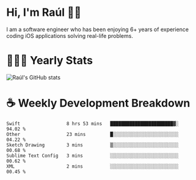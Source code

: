 # Hi, I'm Raúl 👋🏻

I am a software engineer who has been enjoying 6+ years of experience coding iOS applications solving real-life problems.

# 👨🏻‍💻 Yearly Stats
![Raúl's GitHub stats](https://github-readme-stats.vercel.app/api?username=rpairo&show_icons=true&count_private=true&hide=stars&v=5)

# ☕️ Weekly Development Breakdown
<!-- ![Raúl's wakatime stats](https://github-readme-stats.vercel.app/api/wakatime?username=rpairo&layout=compact&v=2) -->

<!--START_SECTION:waka-->
```text
Swift                 8 hrs 53 mins   ███████████████████████▓░   94.02 % 
Other                 23 mins         █░░░░░░░░░░░░░░░░░░░░░░░░   04.22 % 
Sketch Drawing        3 mins          ▒░░░░░░░░░░░░░░░░░░░░░░░░   00.68 % 
Sublime Text Config   3 mins          ░░░░░░░░░░░░░░░░░░░░░░░░░   00.62 % 
XML                   2 mins          ░░░░░░░░░░░░░░░░░░░░░░░░░   00.45 % 
```
<!--END_SECTION:waka-->
